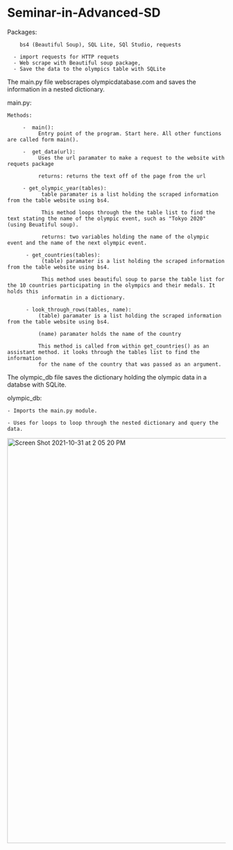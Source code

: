 # Seminar-in-Advanced-SD
Packages: 

        bs4 (Beautiful Soup), SQL Lite, SQl Studio, requests
        
      - import requests for HTTP requets
      - Web scrape with Beautiful soup package, 
      - Save the data to the olympics table with SQLite 
      
The main.py file webscrapes olympicdatabase.com and saves the information in a nested dictionary.

main.py:
    
    Methods:
    
         -  main(): 
              Entry point of the program. Start here. All other functions are called form main().

         -  get_data(url):
              Uses the url paramater to make a request to the website with requets package
              
              returns: returns the text off of the page from the url
              
         - get_olympic_year(tables):
               table paramater is a list holding the scraped information from the table website using bs4.
               
               This method loops through the the table list to find the text stating the name of the olympic event, such as "Tokyo 2020" (using Beuatiful soup).
               
               returns: two variables holding the name of the olympic event and the name of the next olympic event.
               
          - get_countries(tables):
               (table) paramater is a list holding the scraped information from the table website using bs4.
               
               This method uses beautiful soup to parse the table list for the 10 countries participating in the olympics and their medals. It holds this
               informatin in a dictionary.
               
          - look_through_rows(tables, name):
              (table) paramater is a list holding the scraped information from the table website using bs4.
              
              (name) paramater holds the name of the country 
              
              This method is called from within get_countries() as an assistant method. it looks through the tables list to find the information
              for the name of the country that was passed as an argument.
              
The olympic_db file saves the dictionary holding the olympic data in a databse with SQLite.


olympic_db:
    
    - Imports the main.py module.
    
    - Uses for loops to loop through the nested dictionary and query the data.
    
    
   <img width="934" alt="Screen Shot 2021-10-31 at 2 05 20 PM" src="https://user-images.githubusercontent.com/70460601/139597884-aa2a9678-677c-4d89-8305-0898e81efea4.png">

   
      
